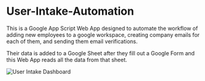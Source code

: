 # User-Intake-Automation
This is a Google App Script Web App designed to automate the workflow of adding new employees to a google workspace, creating company emails for each of them, and sending them email verifications. 

Their data is added to a Google Sheet after they fill out a Google Form and this Web App reads all the data from that sheet.


![User Intake Dashboard](https://user-images.githubusercontent.com/46388269/166128132-f1d3e67f-c3d2-4a0a-a24b-fa03cb73be0e.png)
